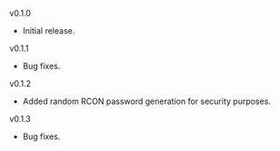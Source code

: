 v0.1.0
 - Initial release.

v0.1.1
 - Bug fixes.

v0.1.2
 - Added random RCON password generation for security purposes.

v0.1.3
 - Bug fixes.
